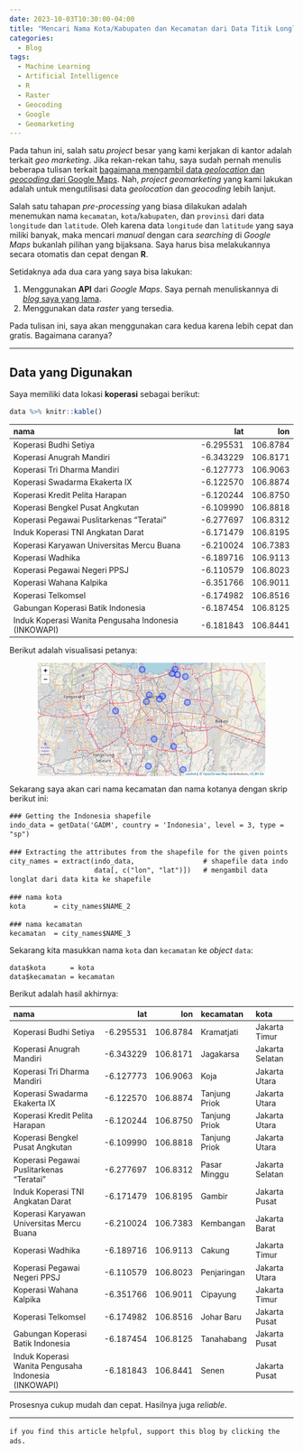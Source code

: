 ```yaml
---
date: 2023-10-03T10:30:00-04:00
title: "Mencari Nama Kota/Kabupaten dan Kecamatan dari Data Titik Longlat"
categories:
  - Blog
tags:
  - Machine Learning
  - Artificial Intelligence
  - R
  - Raster
  - Geocoding
  - Google
  - Geomarketing
---
```



Pada tahun ini, salah satu *project* besar yang kami kerjakan di kantor
adalah terkait *geo marketing*. Jika rekan-rekan tahu, saya sudah pernah
menulis beberapa tulisan terkait [bagaimana mengambil data *geolocation*
dan *geocoding* dari Google
Maps](https://ikanx101.com/tags/#geolocation). Nah, *project
geomarketing* yang kami lakukan adalah untuk mengutilisasi data
*geolocation* dan *geocoding* lebih lanjut.

Salah satu tahapan *pre-processing* yang biasa dilakukan adalah
menemukan nama `kecamatan`, `kota`/`kabupaten`, dan `provinsi` dari data
`longitude` dan `latitude`. Oleh karena data `longitude` dan `latitude`
yang saya miliki banyak, maka mencari *manual* dengan cara *searching*
di *Google Maps* bukanlah pilihan yang bijaksana. Saya harus bisa
melakukannya secara otomatis dan cepat dengan **R**.

Setidaknya ada dua cara yang saya bisa lakukan:

1.  Menggunakan **API** dari *Google Maps*. Saya pernah menuliskannya di
    [*blog* saya yang
    lama](https://passingthroughresearcher.wordpress.com/2018/09/24/geocoding-with-r-and-google-geocoding-api/).
2.  Menggunakan data *raster* yang tersedia.

Pada tulisan ini, saya akan menggunakan cara kedua karena lebih cepat
dan gratis. Bagaimana caranya?

------------------------------------------------------------------------

## Data yang Digunakan

Saya memiliki data lokasi **koperasi** sebagai berikut:

``` r
data %>% knitr::kable()
```

| nama                                                 |       lat |      lon |
|:-----------------------------------------------------|----------:|---------:|
| Koperasi Budhi Setiya                                | -6.295531 | 106.8784 |
| Koperasi Anugrah Mandiri                             | -6.343229 | 106.8171 |
| Koperasi Tri Dharma Mandiri                          | -6.127773 | 106.9063 |
| Koperasi Swadarma Ekakerta IX                        | -6.122570 | 106.8874 |
| Koperasi Kredit Pelita Harapan                       | -6.120244 | 106.8750 |
| Koperasi Bengkel Pusat Angkutan                      | -6.109990 | 106.8818 |
| Koperasi Pegawai Puslitarkenas “Teratai”             | -6.277697 | 106.8312 |
| Induk Koperasi TNI Angkatan Darat                    | -6.171479 | 106.8195 |
| Koperasi Karyawan Universitas Mercu Buana            | -6.210024 | 106.7383 |
| Koperasi Wadhika                                     | -6.189716 | 106.9113 |
| Koperasi Pegawai Negeri PPSJ                         | -6.110579 | 106.8023 |
| Koperasi Wahana Kalpika                              | -6.351766 | 106.9011 |
| Koperasi Telkomsel                                   | -6.174982 | 106.8516 |
| Gabungan Koperasi Batik Indonesia                    | -6.187454 | 106.8125 |
| Induk Koperasi Wanita Pengusaha Indonesia (INKOWAPI) | -6.181843 | 106.8441 |

Berikut adalah visualisasi petanya:

<img src="https://raw.githubusercontent.com/ikanx101/ikanx101.github.io/master/_posts/geo%20marketing/post_files/figure-gfm/unnamed-chunk-2-1.png" width="80%" style="display: block; margin: auto;" />

Sekarang saya akan cari nama kecamatan dan nama kotanya dengan skrip
berikut ini:

    ### Getting the Indonesia shapefile
    indo_data = getData('GADM', country = 'Indonesia', level = 3, type = "sp")

    ### Extracting the attributes from the shapefile for the given points
    city_names = extract(indo_data,                 # shapefile data indo
                         data[, c("lon", "lat")])   # mengambil data longlat dari data kita ke shapefile

    ### nama kota
    kota       = city_names$NAME_2

    ### nama kecamatan
    kecamatan  = city_names$NAME_3

Sekarang kita masukkan nama `kota` dan `kecamatan` ke *object* `data`:

    data$kota      = kota
    data$kecamatan = kecamatan

Berikut adalah hasil akhirnya:

| nama                                                 |       lat |      lon | kecamatan     | kota            |
|:-----------------------------------------------------|----------:|---------:|:--------------|:----------------|
| Koperasi Budhi Setiya                                | -6.295531 | 106.8784 | Kramatjati    | Jakarta Timur   |
| Koperasi Anugrah Mandiri                             | -6.343229 | 106.8171 | Jagakarsa     | Jakarta Selatan |
| Koperasi Tri Dharma Mandiri                          | -6.127773 | 106.9063 | Koja          | Jakarta Utara   |
| Koperasi Swadarma Ekakerta IX                        | -6.122570 | 106.8874 | Tanjung Priok | Jakarta Utara   |
| Koperasi Kredit Pelita Harapan                       | -6.120244 | 106.8750 | Tanjung Priok | Jakarta Utara   |
| Koperasi Bengkel Pusat Angkutan                      | -6.109990 | 106.8818 | Tanjung Priok | Jakarta Utara   |
| Koperasi Pegawai Puslitarkenas “Teratai”             | -6.277697 | 106.8312 | Pasar Minggu  | Jakarta Selatan |
| Induk Koperasi TNI Angkatan Darat                    | -6.171479 | 106.8195 | Gambir        | Jakarta Pusat   |
| Koperasi Karyawan Universitas Mercu Buana            | -6.210024 | 106.7383 | Kembangan     | Jakarta Barat   |
| Koperasi Wadhika                                     | -6.189716 | 106.9113 | Cakung        | Jakarta Timur   |
| Koperasi Pegawai Negeri PPSJ                         | -6.110579 | 106.8023 | Penjaringan   | Jakarta Utara   |
| Koperasi Wahana Kalpika                              | -6.351766 | 106.9011 | Cipayung      | Jakarta Timur   |
| Koperasi Telkomsel                                   | -6.174982 | 106.8516 | Johar Baru    | Jakarta Pusat   |
| Gabungan Koperasi Batik Indonesia                    | -6.187454 | 106.8125 | Tanahabang    | Jakarta Pusat   |
| Induk Koperasi Wanita Pengusaha Indonesia (INKOWAPI) | -6.181843 | 106.8441 | Senen         | Jakarta Pusat   |

Prosesnya cukup mudah dan cepat. Hasilnya juga *reliable*.

------------------------------------------------------------------------

`if you find this article helpful, support this blog by clicking the ads.`
